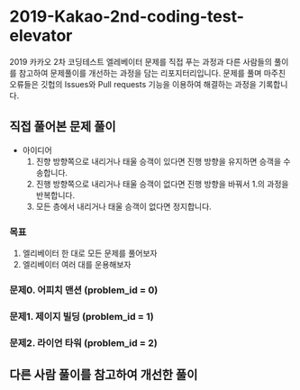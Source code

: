 # 2019-Kakao-2nd-coding-test-elevator
2019 카카오 2차 코딩테스트 엘레베이터 문제를 직접 푸는 과정과 다른 사람들의 풀이를 참고하여 문제풀이를 개선하는 과정을 담는 리포지터리입니다.
문제를 풀며 마주친 오류들은 깃헙의 Issues와 Pull requests 기능을 이용하여 해결하는 과정을 기록합니다.

## 직접 풀어본 문제 풀이
* 아이디어 
    1. 진향 방향쪽으로 내리거나 태울 승객이 있다면 진행 방향을 유지하면 승객을 수송합니다.  
    2. 진행 방향쪽으로 내리거나 태울 승객이 없다면 진행 방향을 바꿔서 1.의 과정을 반복합니다. 
    3. 모든 층에서 내리거나 태울 승객이 없다면 정지합니다.

### 목표 
1. 엘리베이터 한 대로 모든 문제를 풀어보자                 
2. 엘리베이터 여러 대를 운용해보자 
 
### 문제0. 어피치 맨션 (problem_id = 0)
### 문제1. 제이지 빌딩 (problem_id = 1)
### 문제2. 라이언 타워 (problem_id = 2)

## 다른 사람 풀이를 참고하여 개선한 풀이 
